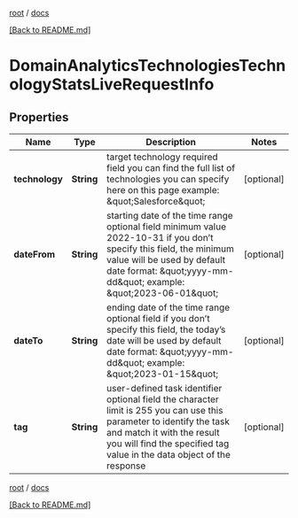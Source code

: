 [root](./../ "root") / [docs](./ "docs")

[[Back to README.md]](./../README.md "[Back to README.md]")

# DomainAnalyticsTechnologiesTechnologyStatsLiveRequestInfo

## Properties

| Name | Type | Description | Notes |
|------------ | ------------- | ------------- | -------------|
|**technology** | **String** | target technology required field you can find the full list of technologies you can specify here on this page example: \&quot;Salesforce\&quot; |  [optional] |
|**dateFrom** | **String** | starting date of the time range optional field minimum value 2022-10-31 if you don’t specify this field, the minimum value will be used by default date format: \&quot;yyyy-mm-dd\&quot; example: \&quot;2023-06-01\&quot; |  [optional] |
|**dateTo** | **String** | ending date of the time range optional field if you don’t specify this field, the today’s date will be used by default date format: \&quot;yyyy-mm-dd\&quot; example: \&quot;2023-01-15\&quot; |  [optional] |
|**tag** | **String** | user-defined task identifier optional field the character limit is 255 you can use this parameter to identify the task and match it with the result you will find the specified tag value in the data object of the response |  [optional] |

[root](./../ "root") / [docs](./ "docs")

[[Back to README.md]](./../README.md "[Back to README.md]")